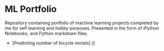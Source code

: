 # ML Portfolio

Repository containing portfolio of machine learning projects completed by me for self learning and hobby purposes. Presented in the form of iPython Notebooks, and Python markdown files.

- [Predicting number of bicycle rentals] ()
